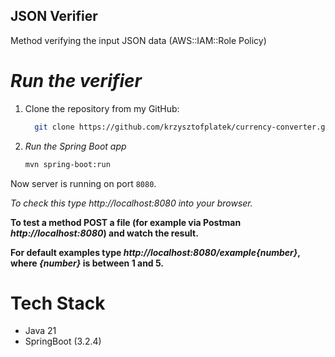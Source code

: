 ## JSON Verifier

 Method verifying the input JSON data (AWS::IAM::Role Policy)

# *Run the verifier*
1. Clone the repository from my GitHub:

   ```bash
     git clone https://github.com/krzysztofplatek/currency-converter.git
   ```
2. *Run the Spring Boot app*

   ```bash
   mvn spring-boot:run
   ```
Now server is running on port `8080`.

*To check this type http://localhost:8080 into your browser.*

**To test a method POST a file (for example via Postman *http://localhost:8080*) and watch the result.**

**For default examples type *http://localhost:8080/example{number}*, where *{number}* is between 1 and 5.**

# Tech Stack
- Java 21
- SpringBoot (3.2.4)
 
